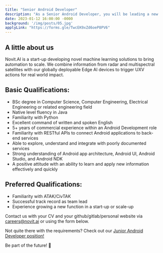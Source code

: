 ```yaml
---
title: "Senior Android Developer"
description: "As a Senior Android Developer, you will be leading a new team in developing ATAK integrations for our system processing spaceborne image and radar data and ground sensors. The ideal candidate would be passionate about creating intelligent products never seen elsewhere before. You must be a self-starter, responsive, flexible, and able to succeed within an open collaborative peer environment. This role involves on-site attendance. (ODTU Teknokent, Ankara)"
date: 2023-01-12 16:00:00 -0000
background: '/img/posts/05.jpg'
applyLink: "https://forms.gle/TwcEK9xZd6oeP8PV6"
---
```



## A little about us

Novit.AI is a start-up developing novel machine learning solutions to bring automation to scale. We combine information from radar and multispectral satellites with our globally deployable Edge AI devices to trigger UXV actions for real world impact.

## Basic Qualifications:
* BSc degree in Computer Science, Computer Engineering, Electrical Engineering or related engineering field
* Native level fluency in Java
* Familiarity with Python
* Excellent command of written and spoken English
* 5+ years of commercial experience within an Android Development role
* Familiarity with RESTful APIs to connect Android applications to back-end services
* Able to explore, understand and integrate with poorly documented services
* Strong understanding of Android app architecture, Android UI, Android Studio, and Android NDK
* A positive attitude with an ability to learn and apply new information effectively and quickly


## Preferred Qualifications:
* Familiarity with ATAK/CivTAK
* Successful track record as team lead
* Experience growing a new function in a start-up or scale-up

Contact us with your CV and your github/gitlab/personal website via careers@novit.ai or using the form below.

Not quite there with the requirements? Check out our [Junior Android Developer position!](/career/junior-android-dev/)

Be part of the future! 🚀
